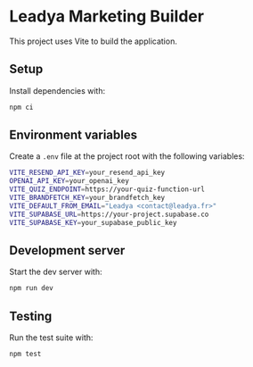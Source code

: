 # Leadya Marketing Builder

This project uses Vite to build the application.

## Setup

Install dependencies with:

```bash
npm ci
```

## Environment variables

Create a `.env` file at the project root with the following variables:

```bash
VITE_RESEND_API_KEY=your_resend_api_key
OPENAI_API_KEY=your_openai_key
VITE_QUIZ_ENDPOINT=https://your-quiz-function-url
VITE_BRANDFETCH_KEY=your_brandfetch_key
VITE_DEFAULT_FROM_EMAIL="Leadya <contact@leadya.fr>"
VITE_SUPABASE_URL=https://your-project.supabase.co
VITE_SUPABASE_KEY=your_supabase_public_key
```

## Development server

Start the dev server with:

```bash
npm run dev
```

## Testing

Run the test suite with:

```bash
npm test
```
